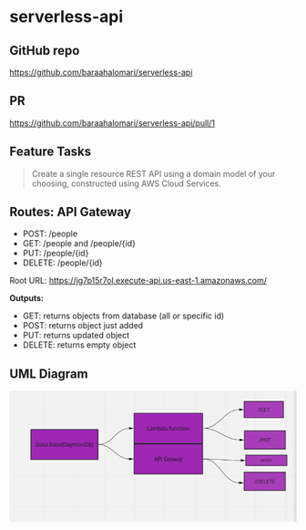 # serverless-api

## GitHub repo

https://github.com/baraahalomari/serverless-api

## PR

https://github.com/baraahalomari/serverless-api/pull/1

## Feature Tasks

> Create a single resource REST API using a domain model of your choosing, constructed using AWS Cloud Services.

## Routes: API Gateway

* POST: /people
* GET: /people and /people/{id}
* PUT: /people/{id}
* DELETE: /people/{id}

Root URL: https://jg7p15r7ol.execute-api.us-east-1.amazonaws.com/

**Outputs:** 

* GET: returns objects from database (all or specific id)
* POST: returns object just added
* PUT: returns updated object
* DELETE: returns empty object

## UML Diagram

![UML](./UML.png)

